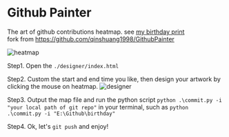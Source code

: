 # Github Painter
The art of github contributions heatmap. see [my birthday print](https://github.com/Achuan-2?tab=overview&from=2000-01-01&to=2000-12-31)  
fork from https://github.com/qinshuang1998/GithubPainter

![heatmap](https://user-images.githubusercontent.com/60436214/134492728-aee1311d-63b6-4f4f-93b6-8007d1136cfe.png)

Step1. Open the `./designer/index.html`

Step2. Custom the start and end time you like, then design your artwork by clicking the mouse on heatmap.
![designer](https://user-images.githubusercontent.com/60436214/134492793-3c33fab4-a2a7-46b8-99a9-8ee04a031889.png)

Step3. Output the map file and run the python script  `python .\commit.py -i "your local path of git repo"` in your terminal, such as `python .\commit.py -i "E:\Github\birthday"`

Step4. Ok, let's `git push` and enjoy!
